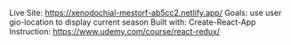 Live Site: https://xenodochial-mestorf-ab5cc2.netlify.app/
Goals: use user gio-location to display current season
Built with: Create-React-App
Instruction: https://www.udemy.com/course/react-redux/
